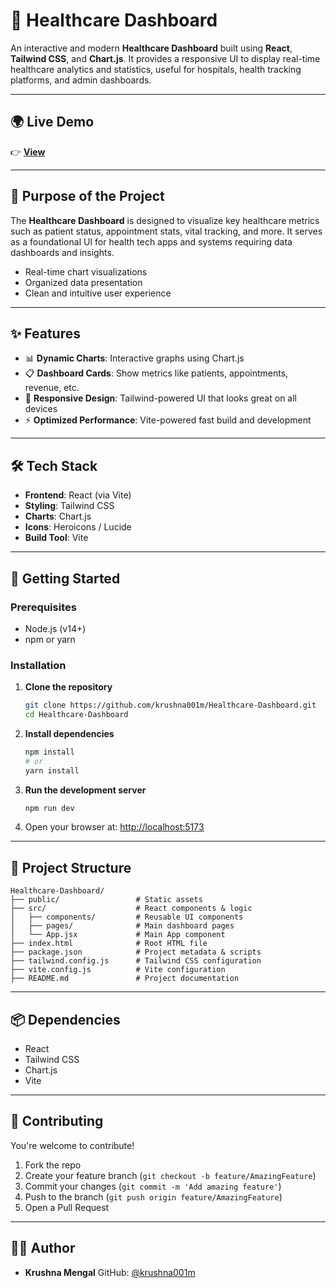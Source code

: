 

# 🏥 Healthcare Dashboard

An interactive and modern **Healthcare Dashboard** built using **React**, **Tailwind CSS**, and **Chart.js**. It provides a responsive UI to display real-time healthcare analytics and statistics, useful for hospitals, health tracking platforms, and admin dashboards.

---

## 🌍 Live Demo

👉 [**View**](/)

---

## 🎯 Purpose of the Project

The **Healthcare Dashboard** is designed to visualize key healthcare metrics such as patient status, appointment stats, vital tracking, and more. It serves as a foundational UI for health tech apps and systems requiring data dashboards and insights.

- Real-time chart visualizations
- Organized data presentation
- Clean and intuitive user experience

---

## ✨ Features

- 📊 **Dynamic Charts**: Interactive graphs using Chart.js
- 📋 **Dashboard Cards**: Show metrics like patients, appointments, revenue, etc.
- 🎨 **Responsive Design**: Tailwind-powered UI that looks great on all devices
- ⚡ **Optimized Performance**: Vite-powered fast build and development

---

## 🛠️ Tech Stack

- **Frontend**: React (via Vite)
- **Styling**: Tailwind CSS
- **Charts**: Chart.js
- **Icons**: Heroicons / Lucide
- **Build Tool**: Vite

---

## 🚀 Getting Started

### Prerequisites

- Node.js (v14+)
- npm or yarn

### Installation

1. **Clone the repository**

   ```bash
   git clone https://github.com/krushna001m/Healthcare-Dashboard.git
   cd Healthcare-Dashboard
   ```

2. **Install dependencies**

   ```bash
   npm install
   # or
   yarn install
   ```

3. **Run the development server**

   ```bash
   npm run dev
   ```

4. Open your browser at: [http://localhost:5173](http://localhost:5173)

---

## 📁 Project Structure

```plaintext
Healthcare-Dashboard/
├── public/                 # Static assets
├── src/                    # React components & logic
│   ├── components/         # Reusable UI components
│   ├── pages/              # Main dashboard pages
│   └── App.jsx             # Main App component
├── index.html              # Root HTML file
├── package.json            # Project metadata & scripts
├── tailwind.config.js      # Tailwind CSS configuration
├── vite.config.js          # Vite configuration
├── README.md               # Project documentation
```

---

## 📦 Dependencies

* React
* Tailwind CSS
* Chart.js
* Vite

---

## 🤝 Contributing

You're welcome to contribute!

1. Fork the repo
2. Create your feature branch (`git checkout -b feature/AmazingFeature`)
3. Commit your changes (`git commit -m 'Add amazing feature'`)
4. Push to the branch (`git push origin feature/AmazingFeature`)
5. Open a Pull Request

---

## 👨‍💻 Author

* **Krushna Mengal**
  GitHub: [@krushna001m](https://github.com/krushna001m)


